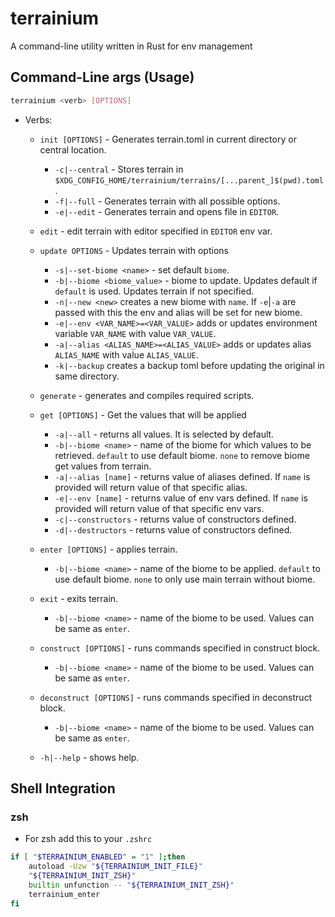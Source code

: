 # terrainium

A command-line utility written in Rust for env management

## Command-Line args (Usage)

```sh
terrainium <verb> [OPTIONS]
```

- Verbs:

  - `init [OPTIONS]` - Generates terrain.toml in current directory or
    central location.

    - `-c|--central` - Stores terrain in `$XDG_CONFIG_HOME/terrainium/terrains/[...parent_]$(pwd).toml`.
    - `-f|--full` - Generates terrain with all possible options.
    - `-e|--edit` - Generates terrain and opens file in `EDITOR`.

  - `edit` - edit terrain with editor specified in `EDITOR` env var.

  - `update OPTIONS` - Updates terrain with options

    - `-s|--set-biome <name>` - set default `biome`.
    - `-b|--biome <biome_value>` - biome to update. Updates default if `default`
      is used. Updates terrain if not specified.
    - `-n|--new <new>` creates a new biome with `name`. If `-e`|`-a` are passed with
      this the env and alias will be set for new biome.
    - `-e|--env <VAR_NAME>=<VAR_VALUE>` adds or updates environment variable `VAR_NAME`
      with value `VAR_VALUE`.
    - `-a|--alias <ALIAS_NAME>=<ALIAS_VALUE>` adds or updates alias `ALIAS_NAME`
      with value `ALIAS_VALUE`.
    - `-k|--backup` creates a backup toml before updating the original in same directory.

  - `generate` - generates and compiles required scripts.

  - `get [OPTIONS]` - Get the values that will be applied

    - `-a|--all` - returns all values. It is selected by default.
    - `-b|--biome <name>` - name of the biome for which values to be retrieved.
      `default` to use default biome. `none` to remove biome get values from terrain.
    - `-a|--alias [name]` - returns value of aliases defined. If `name` is provided
      will return value of that specific alias.
    - `-e|--env [name]` - returns value of env vars defined. If `name` is provided
      will return value of that specific env vars.
    - `-c|--constructors` - returns value of constructors defined.
    - `-d|--destructors` - returns value of constructors defined.

  - `enter [OPTIONS]` - applies terrain.

    - `-b|--biome <name>` - name of the biome to be applied. `default` to use
      default biome. `none` to only use main terrain without biome.

  - `exit` - exits terrain.

    - `-b|--biome <name>` - name of the biome to be used. Values can be same as `enter`.

  - `construct [OPTIONS]` - runs commands specified in construct block.

    - `-b|--biome <name>` - name of the biome to be used. Values can be same as `enter`.

  - `deconstruct [OPTIONS]` - runs commands specified in deconstruct block.

    - `-b|--biome <name>` - name of the biome to be used. Values can be same as `enter`.

  - `-h|--help` - shows help.

## Shell Integration

### zsh

- For zsh add this to your `.zshrc`

```sh
if [ "$TERRAINIUM_ENABLED" = "1" ];then
    autoload -Uzw "${TERRAINIUM_INIT_FILE}"
    "${TERRAINIUM_INIT_ZSH}"
    builtin unfunction -- "${TERRAINIUM_INIT_ZSH}"
    terrainium_enter
fi
```
